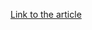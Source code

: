 [Link to the article](https://www.welivesecurity.com/2022/12/14/unmasking-mirrorface-operation-liberalface-targeting-japanese-political-entities/)
